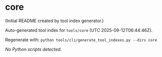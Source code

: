 # core

(Initial README created by tool index generator.)


<!-- AUTO_TOOL_INDEX:START -->
Auto-generated tool index for `tools/core` (UTC 2025-09-12T06:44:46Z).

Regenerate with: `python tools/cli/generate_tool_indexes.py --dirs core`

_No Python scripts detected._

<!-- AUTO_TOOL_INDEX:END -->
